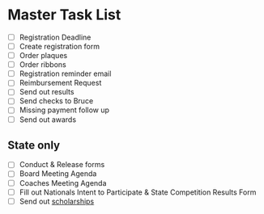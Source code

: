 # Master Task List

- [ ] Registration Deadline
- [ ] Create registration form
- [ ] Order plaques
- [ ] Order ribbons
- [ ] Registration reminder email
- [ ] Reimbursement Request
- [ ] Send out results
- [ ] Send checks to Bruce
- [ ] Missing payment follow up
- [ ] Send out awards

## State only

- [ ] Conduct & Release forms
- [ ] Board Meeting Agenda
- [ ] Coaches Meeting Agenda
- [ ] Fill out Nationals Intent to Participate & State Competition Results Form
- [ ] Send out [scholarships](Scholarships.md)
